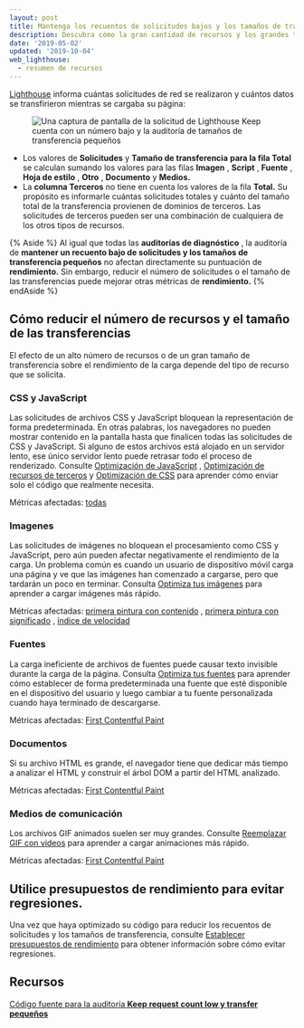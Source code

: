 ```yaml
---
layout: post
title: Mantenga los recuentos de solicitudes bajos y los tamaños de transferencia pequeños
description: Descubra cómo la gran cantidad de recursos y los grandes tamaños de transferencia afectan el rendimiento de la carga. Obtenga estrategias para reducir el número de solicitudes y el tamaño de las transferencias.
date: '2019-05-02'
updated: '2019-10-04'
web_lighthouse:
  - resumen de recursos
---
```


[Lighthouse](https://developers.google.com/web/tools/lighthouse/) informa cuántas solicitudes de red se realizaron y cuántos datos se transfirieron mientras se cargaba su página:

<figure class="w-figure"><img class="w-screenshot" src="resource-summary.png" alt="Una captura de pantalla de la solicitud de Lighthouse Keep cuenta con un número bajo y la auditoría de tamaños de transferencia pequeños"></figure>

- Los valores de **Solicitudes** y **Tamaño de transferencia** **para la fila Total** se calculan sumando los valores para las filas **Imagen** , **Script** , **Fuente** , **Hoja de estilo** , **Otro** , **Documento** y **Medios.**
- La **columna Terceros** no tiene en cuenta los valores de la fila **Total.** Su propósito es informarle cuántas solicitudes totales y cuánto del tamaño total de la transferencia provienen de dominios de terceros. Las solicitudes de terceros pueden ser una combinación de cualquiera de los otros tipos de recursos.

{% Aside %} Al igual que todas las **auditorías de diagnóstico** , la auditoría de **mantener un recuento bajo de solicitudes y los tamaños de transferencia pequeños** no afectan directamente su puntuación de **rendimiento.** Sin embargo, reducir el número de solicitudes o el tamaño de las transferencias puede mejorar otras métricas de **rendimiento.** {% endAside %}

## Cómo reducir el número de recursos y el tamaño de las transferencias

El efecto de un alto número de recursos o de un gran tamaño de transferencia sobre el rendimiento de la carga depende del tipo de recurso que se solicita.

### CSS y JavaScript

Las solicitudes de archivos CSS y JavaScript bloquean la representación de forma predeterminada. En otras palabras, los navegadores no pueden mostrar contenido en la pantalla hasta que finalicen todas las solicitudes de CSS y JavaScript. Si alguno de estos archivos está alojado en un servidor lento, ese único servidor lento puede retrasar todo el proceso de renderizado. Consulte [Optimización de JavaScript] , [Optimización de recursos de terceros] y [Optimización de CSS] para aprender cómo enviar solo el código que realmente necesita.

Métricas afectadas: [todas]

### Imagenes

Las solicitudes de imágenes no bloquean el procesamiento como CSS y JavaScript, pero aún pueden afectar negativamente el rendimiento de la carga. Un problema común es cuando un usuario de dispositivo móvil carga una página y ve que las imágenes han comenzado a cargarse, pero que tardarán un poco en terminar. Consulta [Optimiza tus imágenes] para aprender a cargar imágenes más rápido.

Métricas afectadas: [primera pintura con contenido] , [primera pintura con significado] , [índice de velocidad]

### Fuentes

La carga ineficiente de archivos de fuentes puede causar texto invisible durante la carga de la página. Consulta [Optimiza tus fuentes] para aprender cómo establecer de forma predeterminada una fuente que esté disponible en el dispositivo del usuario y luego cambiar a tu fuente personalizada cuando haya terminado de descargarse.

Métricas afectadas: [First Contentful Paint](/first-contentful-paint)

### Documentos

Si su archivo HTML es grande, el navegador tiene que dedicar más tiempo a analizar el HTML y construir el árbol DOM a partir del HTML analizado.

Métricas afectadas: [First Contentful Paint](/first-contentful-paint)

### Medios de comunicación

Los archivos GIF animados suelen ser muy grandes. Consulte [Reemplazar GIF con videos] para aprender a cargar animaciones más rápido.

Métricas afectadas: [First Contentful Paint](/first-contentful-paint)

## Utilice presupuestos de rendimiento para evitar regresiones.

Una vez que haya optimizado su código para reducir los recuentos de solicitudes y los tamaños de transferencia, consulte [Establecer presupuestos de rendimiento](/fast#set-performance-budgets) para obtener información sobre cómo evitar regresiones.

## Recursos

[Código fuente para la auditoría **Keep request count low y transfer pequeños**](https://github.com/GoogleChrome/lighthouse/blob/master/lighthouse-core/audits/resource-summary.js)


[Optimización de CSS]: /fast#optimize-your-css
[Optimización de JavaScript]: /fast#optimize-your-javascript
[Optimización de recursos de terceros]: /fast#optimize-your-third-party-resources
[todas]: /lighthouse-performance#metrics
[Optimiza tus imágenes]: /fast#optimize-your-images
[primera pintura con contenido]: /first-contentful-paint
[primera pintura con significado]: /first-meaningful-paint
[índice de velocidad]: /speed-index
[Optimiza tus fuentes]: /fast/#optimize-web-fonts
[Reemplazar GIF con videos]: /replace-gifs-with-videos/